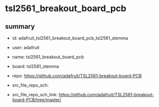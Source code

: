 # tsl2561_breakout_board_pcb
 
## summary 
* id: adafruit_tsl2561_breakout_board_pcb_tsl2561_stemma
* user: adafruit
* name: tsl2561_breakout_board_pcb
* board: tsl2561_stemma
* repo: https://github.com/adafruit/TSL2561-breakout-board-PCB



* src_file_repo_sch: 
* src_file_repo_sch_link: https://github.com/adafruit/TSL2561-breakout-board-PCB/tree/master/




